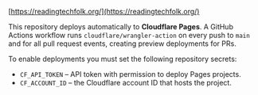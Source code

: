 [https://readingtechfolk.org/](https://readingtechfolk.org/)

This repository deploys automatically to **Cloudflare Pages**. A GitHub
Actions workflow runs `cloudflare/wrangler-action` on every push to
`main` and for all pull request events, creating preview deployments for
PRs.

To enable deployments you must set the following repository secrets:

- `CF_API_TOKEN` – API token with permission to deploy Pages projects.
- `CF_ACCOUNT_ID` – the Cloudflare account ID that hosts the project.

